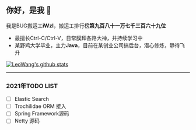 ## 你好，是我 👋

我是BUG搬运工**iWzl**，搬运工排行榜**第九百八十一万七千三百六十九位**
* 最擅长Ctrl-C/Ctrl-V，日常膜拜各路大神，并持续学习中
* 某野鸡大学毕业，主力**Java**，目前在某创业公司搞后台，潜心修炼，静待飞升

[![LeoWang's github stats](https://github-readme-stats.vercel.app/api?username=iWzl&show_icons=true&theme=react&count_private=true)](https:www.upuphub.com)

---

### 2021年TODO LIST
- [ ] Elastic Search
- [ ] Trochilidae ORM 接入
- [ ] Spring Framework源码
- [ ] Netty 源码
